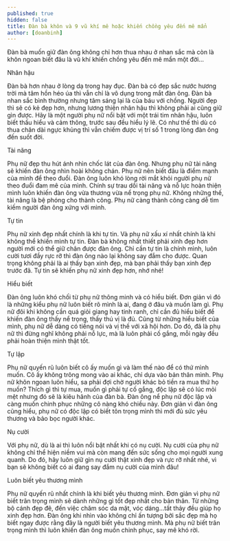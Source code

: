 ```yaml
---
published: true
hidden: false
title: Đàn bà khôn và 9 vũ khí mê hoặc khiến chồng yêu đến mê mẩn
author: [doanbinh] 
---
```

Đàn bà muốn giữ đàn ông không chỉ hơn thua nhau ở nhan sắc mà còn là khôn ngoan biết đâu là vũ khí khiến chồng yêu đến mê mẩn một đời…

Nhân hậu

Đàn bà hơn nhau ở lòng dạ trong hay đục. Đàn bà có đẹp sắc nước hương trời mà tâm hồn héo úa thì vẫn chỉ là vô dụng trong mắt đàn ông. Đàn bà nhan sắc bình thường nhưng tâm sáng lại là của báu với chồng. Người đẹp thì sẽ có kẻ đẹp hơn, nhưng lương thiện nhân hậu thì không phải ai cũng giữ gìn được. Hãy là một người phụ nữ nổi bật với một trái tim nhân hậu, luôn biết thấu hiểu và cảm thông, trước sau đều hiểu lý lẽ. Có như thế thì dù có thua chân dài ngực khủng thì vẫn chiếm được vị trí số 1 trong lòng đàn ông đến suốt đời.

Tài năng

Phụ nữ đẹp thu hút ánh nhìn chốc lát của đàn ông. Nhưng phụ nữ tài năng sẽ khiến đàn ông nhìn hoài không chán. Phụ nữ nên biết đâu là điểm mạnh của mình để theo đuổi. Đàn ông luôn khó lòng rời mắt khỏi người phụ nữ theo đuổi đam mê của mình. Chính sự trau dồi tài năng và nỗ lực hoàn thiện mình luôn khiến đàn ông vừa thương vừa nể trọng phụ nữ. Không những thế, tài năng là bệ phóng cho thành công. Phụ nữ càng thành công càng dễ tìm kiếm người đàn ông xứng với mình.

Tự tin

Phụ nữ xinh đẹp nhất chính là khi tự tin. Và phụ nữ xấu xí nhất chính là khi không thể khiến mình tự tin. Đàn bà không nhất thiết phải xinh đẹp hơn người mới có thể giữ chân được đàn ông. Chỉ cần tự tin là chính mình, luôn cười tươi đầy rực rỡ thì đàn ông nào lại không say đắm cho được. Quan trọng không phải là ai thấy bạn xinh đẹp, mà bạn phải thấy bạn xinh đẹp trước đã. Tự tin sẽ khiến phụ nữ xinh đẹp hơn, nhớ nhé!

Hiểu biết

Đàn ông luôn khó chối từ phụ nữ thông minh và có hiểu biết. Đơn giản vì đó là những kiểu phụ nữ luôn biết rõ mình là ai, đang ở đâu và muốn làm gì. Phụ nữ đôi khi không cần quá giỏi giang hay tinh ranh, chỉ cần đủ hiểu biết để khiến đàn ông thấy nể trọng, thấy thú vị là đủ. Cũng từ những hiểu biết của mình, phụ nữ dễ dàng có tiếng nói và vị thế với xã hội hơn. Do đó, đã là phụ nữ thì đừng nghĩ không phải nỗ lực, mà là luôn phải cố gắng, mỗi ngày đều phải hoàn thiện mình thật tốt.

Tự lập

Phụ nữ quyến rũ luôn biết cô ấy muốn gì và làm thế nào để có thứ mình muốn. Cô ấy không trông mong vào ai khác, chỉ dựa vào bản thân mình. Phụ nữ khôn ngoan luôn hiểu, sa phải đợi chờ người khác bỏ tiền ra mua thứ họ muốn? Thích gì thì tự mua, muốn gì phải tự cố gắng, độc lập sẽ có lúc mỏi mệt nhưng đó sẽ là kiêu hãnh của đàn bà. Đàn ông nể phụ nữ độc lập và càng muốn chinh phục những cô nàng khó chiều này. Đơn giản vì đàn ông cũng hiểu, phụ nữ có độc lập có biết tôn trọng mình thì mới đủ sức yêu thương và bảo bọc người khác.

Nụ cười

Với phụ nữ, dù là ai thì luôn nổi bật nhất khi có nụ cười. Nụ cười của phụ  nữ không chỉ thể hiện niềm vui mà còn mang đến sức sống cho mọi người xung quanh. Do đó, hãy luôn giữ gìn nụ cười thật xinh đẹp và rực rỡ nhất nhé, vì bạn sẽ không biết có ai đang say đắm nụ cười của mình đâu!

Luôn biết yêu thương mình

Phụ nữ quyến rũ nhất chính là khi biết yêu thương mình. Đơn giản vì phụ nữ biết trân trọng mình sẽ dành những gì tốt đẹp nhất cho bản thân. Từ những bộ cánh đẹp đẽ, đến việc chăm sóc da mặt, vóc dáng…tất thảy đều giúp họ xinh đẹp hơn. Đàn ông khi nhìn vào không chỉ ấn tượng bởi sắc đẹp mà họ biết ngay được rằng đây là người biết yêu thương mình. Mà phụ nữ biết trân trọng mình thì luôn khiến đàn ông muốn chinh phục, say mê khó rời.